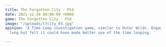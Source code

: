 ```yaml
---
title: The Forgotten City - PS4
date: 2021-12-28 00:00:00 +0000
game: The Forgotten City - PS4
image: "/uploads/tfcity_03.jpg"
opinion: 'A Time Loop investigation game, similar to Outer Wilds. Engaging and not
  long but felt it could have made better use of the time looping. '

---
```


